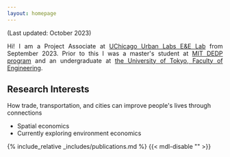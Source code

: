 ```yaml
---
layout: homepage
---
```


(Last updated: October 2023)<br>

<div style="text-align: justify">
Hi! I am a Project Associate at <a href="https://urbanlabs.uchicago.edu/labs/energy-environment">UChicago Urban Labs E&E Lab</a> from September 2023. Prior to this I was a master's student at <a href="https://economics.mit.edu/academic-programs/masters-programs/masters-data-economics-and-design-policy-dedp">MIT DEDP program</a> and an undergraduate at <a href="https://www.si.t.u-tokyo.ac.jp/course/psi/">the University of Tokyo, Faculty of Engineering</a>.  
</div>

## Research Interests

How trade, transportation, and cities can improve people's lives through connections<br>

- Spatial economics
- Currently exploring environment economics

{% include_relative _includes/publications.md %} {{< mdl-disable "<!-- markdownlint-disable MD037 -->" >}}

